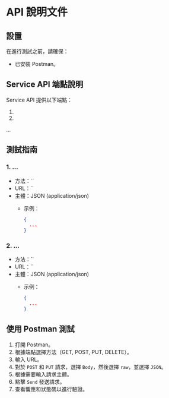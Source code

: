 # API 說明文件

## 設置

在進行測試之前，請確保：

- 已安裝 Postman。

## Service API 端點說明

Service API 提供以下端點：

1.
2.
...

## 測試指南

### 1. ...

- 方法：``
- URL：``
- 主體：JSON (application/json)
  - 示例：

    ```json
    {
      ...
    }
    ```

### 2. ...

- 方法：``
- URL：``
- 主體：JSON (application/json)
  - 示例：

    ```json
    {
      ...
    }
    ```

## 使用 Postman 測試

1. 打開 Postman。
2. 根據端點選擇方法（GET, POST, PUT, DELETE）。
3. 輸入 URL。
4. 對於 `POST` 和 `PUT` 請求，選擇 `Body`，然後選擇 `raw`，並選擇 `JSON`。
5. 根據需要輸入請求主體。
6. 點擊 `Send` 發送請求。
7. 查看響應和狀態碼以進行驗證。
